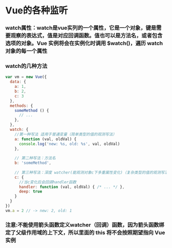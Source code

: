 # Vue的各种监听
### watch属性：watch是vue实列的一个属性，它是一个对象，键是需要观察的表达式，值是对应回调函数。值也可以是方法名，或者包含选项的对象。Vue 实例将会在实例化时调用 $watch()，遍历 watch 对象的每一个属性
### watch的几种方法
```js
var vm = new Vue({
  data: {
    a: 1,
    b: 2,
    c: 3
  },
  methods: {
    someMethod () {
      // ...
    },
  },
  watch: {
    //第一种写法 适用于普通变量（简单类型的值的观测写法）
    a: function (val, oldVal) {
      console.log('new: %s, old: %s', val, oldVal)
    },
    
    // 第二种写法：方法名
    b: 'someMethod',
    
    // 第三种写法：深度 watcher(能观测对象c下多重属性变化)（复杂类型的值的观测写法）
    c: {
      //当c变化后会回调handler函数
      handler: function (val, oldVal) { /* ... */ },
      deep: true
    }
  }
})
vm.a = 2 // -> new: 2, old: 1
```
### 注意:不能使用箭头函数定义watcher（回调）函数，因为箭头函数绑定了父级作用域的上下文，所以里面的 this 将不会按照期望指向 Vue 实例

